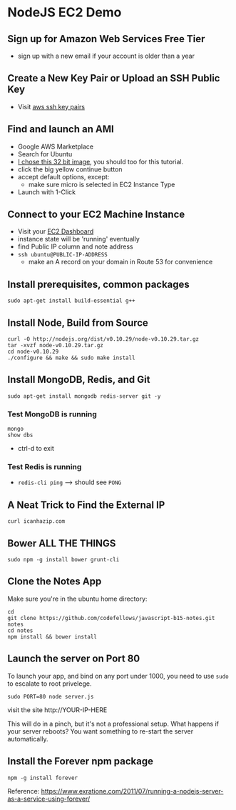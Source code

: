 # NodeJS EC2 Demo

## Sign up for Amazon Web Services Free Tier
- sign up with a new email if your account is older than a year

## Create a New Key Pair or Upload an SSH Public Key
- Visit [aws ssh key pairs](https://console.aws.amazon.com/ec2/v2/home?region=us-east-1#KeyPairs:)

## Find and launch an AMI
- Google AWS Marketplace
- Search for Ubuntu
- [I chose this 32 bit image](https://aws.amazon.com/marketplace/pp/B00JV9JBDS/ref=srh_res_product_title?ie=UTF8&sr=0-3&qid=1402960705314),  you should too for this tutorial.
- click the big yellow continue button
- accept default options, except:
	- make sure micro is selected in EC2 Instance Type
- Launch with 1-Click

## Connect to your EC2 Machine Instance
- Visit your [EC2 Dashboard](https://console.aws.amazon.com/ec2/v2/home?region=us-east-1#Instances:)
- instance state will be 'running' eventually
- find Public IP column and note address
- `ssh ubuntu@PUBLIC-IP-ADDRESS`
	- make an A record on your domain in Route 53 for convenience

## Install prerequisites, common packages

```
sudo apt-get install build-essential g++
```

## Install Node, Build from Source

```
curl -O http://nodejs.org/dist/v0.10.29/node-v0.10.29.tar.gz
tar -xvzf node-v0.10.29.tar.gz
cd node-v0.10.29
./configure && make && sudo make install
```

## Install MongoDB, Redis, and Git
`sudo apt-get install mongodb redis-server git -y`

### Test MongoDB is running

```
mongo
show dbs
```
- ctrl-d to exit

### Test Redis is running
- `redis-cli ping` --> should see  `PONG`

## A Neat Trick to Find the External IP
`curl icanhazip.com`

## Bower ALL THE THINGS
`sudo npm -g install bower grunt-cli`

## Clone the Notes App
Make sure you're in the ubuntu home directory: 

```
cd
git clone https://github.com/codefellows/javascript-b15-notes.git notes
cd notes
npm install && bower install
```

## Launch the server on Port 80

To launch your app, and bind on any port under 1000, you need to use `sudo` to 
escalate to root privelege.

`sudo PORT=80 node server.js`

visit the site http://YOUR-IP-HERE

This will do in a pinch, but it's not a professional setup. What happens if your
server reboots? You want something to re-start the server automatically.

## Install the Forever npm package

`npm -g install forever`

Reference: https://www.exratione.com/2011/07/running-a-nodejs-server-as-a-service-using-forever/

